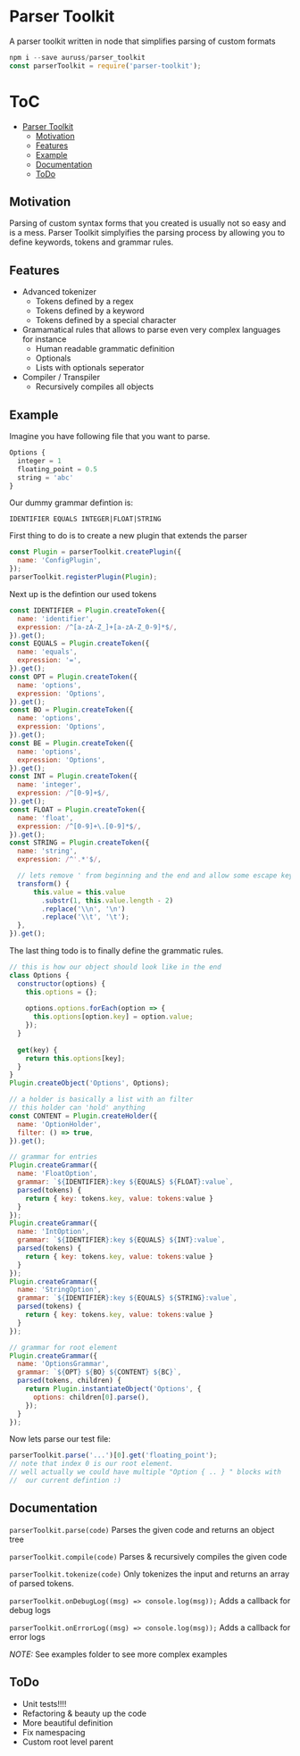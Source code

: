 # Parser Toolkit
A parser toolkit written in node that simplifies parsing of custom formats
```js
npm i --save auruss/parser_toolkit
const parserToolkit = require('parser-toolkit');
```

# ToC
- [Parser Toolkit](#parser-toolkit)
  * [Motivation](#motivation)
  * [Features](#features)
  * [Example](#example)
  * [Documentation](#documentation)
  * [ToDo](#todo)

## Motivation
Parsing of custom syntax forms that you created is usually not so easy and is a mess.
Parser Toolkit simplyifies the parsing process by allowing you to define keywords, tokens and grammar rules.

## Features
- Advanced tokenizer
  * Tokens defined by a regex
  * Tokens defined by a keyword
  * Tokens defined by a special character
- Gramamatical rules that allows to parse even very complex languages for instance
  * Human readable grammatic definition
  * Optionals
  * Lists with optionals seperator
- Compiler / Transpiler
  * Recursively compiles all objects


## Example
Imagine you have following file that you want to parse.
```js
Options {
  integer = 1
  floating_point = 0.5
  string = 'abc'
}
```
Our dummy grammar defintion is:
```
IDENTIFIER EQUALS INTEGER|FLOAT|STRING
```
First thing to do is to create a new plugin that extends the parser
```js
const Plugin = parserToolkit.createPlugin({
  name: 'ConfigPlugin',
});
parserToolkit.registerPlugin(Plugin);
```
Next up is the defintion our used tokens
```js
const IDENTIFIER = Plugin.createToken({
  name: 'identifier',
  expression: /^[a-zA-Z_]+[a-zA-Z_0-9]*$/,
}).get();
const EQUALS = Plugin.createToken({
  name: 'equals',
  expression: '=',
}).get();
const OPT = Plugin.createToken({
  name: 'options',
  expression: 'Options',
}).get();
const BO = Plugin.createToken({
  name: 'options',
  expression: 'Options',
}).get();
const BE = Plugin.createToken({
  name: 'options',
  expression: 'Options',
}).get();
const INT = Plugin.createToken({
  name: 'integer',
  expression: /^[0-9]+$/,
}).get();
const FLOAT = Plugin.createToken({
  name: 'float',
  expression: /^[0-9]+\.[0-9]*$/,
}).get();
const STRING = Plugin.createToken({
  name: 'string',
  expression: /^'.*'$/,

  // lets remove ' from beginning and the end and allow some escape keys
  transform() {
      this.value = this.value
        .substr(1, this.value.length - 2)
        .replace('\\n', '\n')
        .replace('\\t', '\t');
  },
}).get();
```
The last thing todo is to finally define the grammatic rules.
```js
// this is how our object should look like in the end
class Options {
  constructor(options) {
    this.options = {};
    
    options.options.forEach(option => {
      this.options[option.key] = option.value;
    });
  }
  
  get(key) {
    return this.options[key];
  }
}
Plugin.createObject('Options', Options);

// a holder is basically a list with an filter
// this holder can 'hold' anything
const CONTENT = Plugin.createHolder({
  name: 'OptionHolder',
  filter: () => true,
}).get();

// grammar for entries
Plugin.createGrammar({
  name: 'FloatOption',
  grammar: `${IDENTIFIER}:key ${EQUALS} ${FLOAT}:value`,
  parsed(tokens) { 
    return { key: tokens.key, value: tokens:value }
  }
});
Plugin.createGrammar({
  name: 'IntOption',
  grammar: `${IDENTIFIER}:key ${EQUALS} ${INT}:value`,
  parsed(tokens) { 
    return { key: tokens.key, value: tokens:value }
  }
});
Plugin.createGrammar({
  name: 'StringOption',
  grammar: `${IDENTIFIER}:key ${EQUALS} ${STRING}:value`,
  parsed(tokens) { 
    return { key: tokens.key, value: tokens:value }
  }
});

// grammar for root element
Plugin.createGrammar({
  name: 'OptionsGrammar',
  grammar: `${OPT} ${BO} ${CONTENT} ${BC}`,
  parsed(tokens, children) {
    return Plugin.instantiateObject('Options', {
      options: children[0].parse(),
    });
  }
});
```

Now lets parse our test file:
```js
parserToolkit.parse('...')[0].get('floating_point');
// note that index 0 is our root element.
// well actually we could have multiple "Option { .. } " blocks with 
//  our current defintion :)
```

## Documentation
`parserToolkit.parse(code)`
Parses the given code and returns an object tree


`parserToolkit.compile(code)`
Parses & recursively compiles the given code


`parserToolkit.tokenize(code)`
Only tokenizes the input and returns an array of parsed tokens.


`parserToolkit.onDebugLog((msg) => console.log(msg));`
Adds a callback for debug logs


`parserToolkit.onErrorLog((msg) => console.log(msg));`
Adds a callback for error logs


*NOTE:* See examples folder to see more complex examples



## ToDo
- Unit tests!!!!
- Refactoring & beauty up the code
- More beautiful definition
- Fix namespacing
- Custom root level parent
